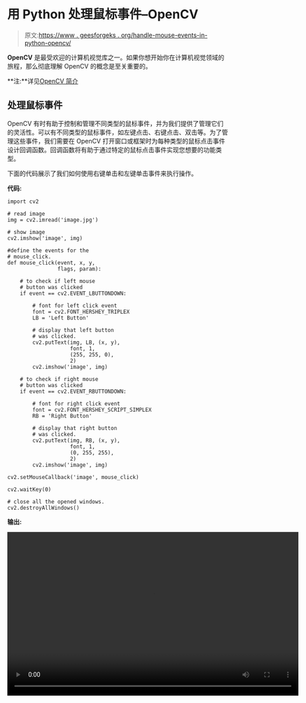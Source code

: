 # 用 Python 处理鼠标事件–OpenCV

> 原文:[https://www . geesforgeks . org/handle-mouse-events-in-python-opencv/](https://www.geeksforgeeks.org/handle-mouse-events-in-python-opencv/)

**OpenCV** 是最受欢迎的计算机视觉库之一。如果你想开始你在计算机视觉领域的旅程，那么彻底理解 OpenCV 的概念是至关重要的。

**注:**详见[OpenCV 简介](http://geeksforgeeks.org/introduction-to-opencv/)

## 处理鼠标事件

OpenCV 有时有助于控制和管理不同类型的鼠标事件，并为我们提供了管理它们的灵活性。可以有不同类型的鼠标事件，如左键点击、右键点击、双击等。为了管理这些事件，我们需要在 OpenCV 打开窗口或框架时为每种类型的鼠标点击事件设计回调函数。回调函数将有助于通过特定的鼠标点击事件实现您想要的功能类型。

下面的代码展示了我们如何使用右键单击和左键单击事件来执行操作。

**代码:**

```
import cv2

# read image
img = cv2.imread('image.jpg')

# show image
cv2.imshow('image', img)

#define the events for the
# mouse_click.
def mouse_click(event, x, y, 
                flags, param):

    # to check if left mouse 
    # button was clicked
    if event == cv2.EVENT_LBUTTONDOWN:

        # font for left click event
        font = cv2.FONT_HERSHEY_TRIPLEX
        LB = 'Left Button'

        # display that left button 
        # was clicked.
        cv2.putText(img, LB, (x, y), 
                    font, 1, 
                    (255, 255, 0), 
                    2) 
        cv2.imshow('image', img)

    # to check if right mouse 
    # button was clicked
    if event == cv2.EVENT_RBUTTONDOWN:

        # font for right click event
        font = cv2.FONT_HERSHEY_SCRIPT_SIMPLEX
        RB = 'Right Button'

        # display that right button 
        # was clicked.
        cv2.putText(img, RB, (x, y),
                    font, 1, 
                    (0, 255, 255),
                    2)
        cv2.imshow('image', img)

cv2.setMouseCallback('image', mouse_click)

cv2.waitKey(0)

# close all the opened windows.
cv2.destroyAllWindows()
```

**输出:**

<video class="wp-video-shortcode" id="video-388108-1" width="665" height="374" preload="metadata" controls=""><source type="video/webm" src="https://media.geeksforgeeks.org/wp-content/cdn-uploads/20200324221203/handle-mouse-events-python-opencv.webm?_=1">[https://media.geeksforgeeks.org/wp-content/cdn-uploads/20200324221203/handle-mouse-events-python-opencv.webm](https://media.geeksforgeeks.org/wp-content/cdn-uploads/20200324221203/handle-mouse-events-python-opencv.webm)</video>